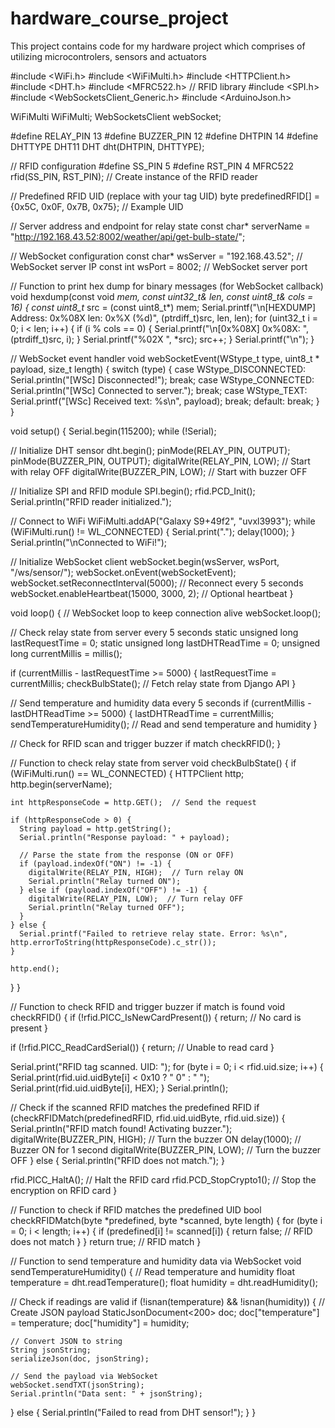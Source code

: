 # hardware_course_project
 This project contains code for my hardware project which comprises of utilizing microcontrolers, sensors and actuators

#include <WiFi.h>
#include <WiFiMulti.h>
#include <HTTPClient.h>
#include <DHT.h>
#include <MFRC522.h>  // RFID library
#include <SPI.h>
#include <WebSocketsClient_Generic.h>
#include <ArduinoJson.h>

WiFiMulti WiFiMulti;
WebSocketsClient webSocket;

#define RELAY_PIN 13
#define BUZZER_PIN 12
#define DHTPIN 14
#define DHTTYPE DHT11
DHT dht(DHTPIN, DHTTYPE);

// RFID configuration
#define SS_PIN 5
#define RST_PIN 4
MFRC522 rfid(SS_PIN, RST_PIN);  // Create instance of the RFID reader

// Predefined RFID UID (replace with your tag UID)
byte predefinedRFID[] = {0x5C, 0x0F, 0x7B, 0x75};  // Example UID

// Server address and endpoint for relay state
const char* serverName = "http://192.168.43.52:8002/weather/api/get-bulb-state/";

// WebSocket configuration
const char* wsServer = "192.168.43.52";  // WebSocket server IP
const int wsPort = 8002;                 // WebSocket server port

// Function to print hex dump for binary messages (for WebSocket callback)
void hexdump(const void *mem, const uint32_t& len, const uint8_t& cols = 16) {
  const uint8_t* src = (const uint8_t*) mem;
  Serial.printf("\n[HEXDUMP] Address: 0x%08X len: 0x%X (%d)", (ptrdiff_t)src, len, len);
  for (uint32_t i = 0; i < len; i++) {
    if (i % cols == 0) {
      Serial.printf("\n[0x%08X] 0x%08X: ", (ptrdiff_t)src, i);
    }
    Serial.printf("%02X ", *src);
    src++;
  }
  Serial.printf("\n");
}

// WebSocket event handler
void webSocketEvent(WStype_t type, uint8_t * payload, size_t length) {
  switch (type) {
    case WStype_DISCONNECTED:
      Serial.println("[WSc] Disconnected!");
      break;
    case WStype_CONNECTED:
      Serial.println("[WSc] Connected to server.");
      break;
    case WStype_TEXT:
      Serial.printf("[WSc] Received text: %s\n", payload);
      break;
    default:
      break;
  }
}

void setup() {
  Serial.begin(115200);
  while (!Serial);

  // Initialize DHT sensor
  dht.begin();
  pinMode(RELAY_PIN, OUTPUT);
  pinMode(BUZZER_PIN, OUTPUT);
  digitalWrite(RELAY_PIN, LOW);  // Start with relay OFF
  digitalWrite(BUZZER_PIN, LOW); // Start with buzzer OFF

  // Initialize SPI and RFID module
  SPI.begin();
  rfid.PCD_Init();
  Serial.println("RFID reader initialized.");

  // Connect to WiFi
  WiFiMulti.addAP("Galaxy S9+49f2", "uvxl3993");
  while (WiFiMulti.run() != WL_CONNECTED) {
    Serial.print(".");
    delay(1000);
  }
  Serial.println("\nConnected to WiFi!");

  // Initialize WebSocket client
  webSocket.begin(wsServer, wsPort, "/ws/sensor/");
  webSocket.onEvent(webSocketEvent);
  webSocket.setReconnectInterval(5000);  // Reconnect every 5 seconds
  webSocket.enableHeartbeat(15000, 3000, 2);  // Optional heartbeat
}

void loop() {
  // WebSocket loop to keep connection alive
  webSocket.loop();

  // Check relay state from server every 5 seconds
  static unsigned long lastRequestTime = 0;
  static unsigned long lastDHTReadTime = 0;
  unsigned long currentMillis = millis();

  if (currentMillis - lastRequestTime >= 5000) {
    lastRequestTime = currentMillis;
    checkBulbState();  // Fetch relay state from Django API
  }

  // Send temperature and humidity data every 5 seconds
  if (currentMillis - lastDHTReadTime >= 5000) {
    lastDHTReadTime = currentMillis;
    sendTemperatureHumidity();  // Read and send temperature and humidity
  }

  // Check for RFID scan and trigger buzzer if match
  checkRFID();
}

// Function to check relay state from server
void checkBulbState() {
  if (WiFiMulti.run() == WL_CONNECTED) {
    HTTPClient http;
    http.begin(serverName);

    int httpResponseCode = http.GET();  // Send the request

    if (httpResponseCode > 0) {
      String payload = http.getString();
      Serial.println("Response payload: " + payload);

      // Parse the state from the response (ON or OFF)
      if (payload.indexOf("ON") != -1) {
        digitalWrite(RELAY_PIN, HIGH);  // Turn relay ON
        Serial.println("Relay turned ON");
      } else if (payload.indexOf("OFF") != -1) {
        digitalWrite(RELAY_PIN, LOW);  // Turn relay OFF
        Serial.println("Relay turned OFF");
      }
    } else {
      Serial.printf("Failed to retrieve relay state. Error: %s\n", http.errorToString(httpResponseCode).c_str());
    }

    http.end();
  }
}

// Function to check RFID and trigger buzzer if match is found
void checkRFID() {
  if (!rfid.PICC_IsNewCardPresent()) {
    return; // No card is present
  }

  if (!rfid.PICC_ReadCardSerial()) {
    return; // Unable to read card
  }

  Serial.print("RFID tag scanned. UID: ");
  for (byte i = 0; i < rfid.uid.size; i++) {
    Serial.print(rfid.uid.uidByte[i] < 0x10 ? " 0" : " ");
    Serial.print(rfid.uid.uidByte[i], HEX);
  }
  Serial.println();

  // Check if the scanned RFID matches the predefined RFID
  if (checkRFIDMatch(predefinedRFID, rfid.uid.uidByte, rfid.uid.size)) {
    Serial.println("RFID match found! Activating buzzer.");
    digitalWrite(BUZZER_PIN, HIGH);  // Turn the buzzer ON
    delay(1000);  // Buzzer ON for 1 second
    digitalWrite(BUZZER_PIN, LOW);   // Turn the buzzer OFF
  } else {
    Serial.println("RFID does not match.");
  }

  rfid.PICC_HaltA();  // Halt the RFID card
  rfid.PCD_StopCrypto1();  // Stop the encryption on RFID card
}

// Function to check if RFID matches the predefined UID
bool checkRFIDMatch(byte *predefined, byte *scanned, byte length) {
  for (byte i = 0; i < length; i++) {
    if (predefined[i] != scanned[i]) {
      return false;  // RFID does not match
    }
  }
  return true;  // RFID match
}

// Function to send temperature and humidity data via WebSocket
void sendTemperatureHumidity() {
  // Read temperature and humidity
  float temperature = dht.readTemperature();
  float humidity = dht.readHumidity();

  // Check if readings are valid
  if (!isnan(temperature) && !isnan(humidity)) {
    // Create JSON payload
    StaticJsonDocument<200> doc;
    doc["temperature"] = temperature;
    doc["humidity"] = humidity;

    // Convert JSON to string
    String jsonString;
    serializeJson(doc, jsonString);

    // Send the payload via WebSocket
    webSocket.sendTXT(jsonString);
    Serial.println("Data sent: " + jsonString);
  } else {
    Serial.println("Failed to read from DHT sensor!");
  }
}
